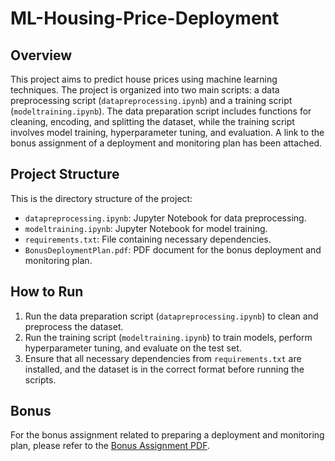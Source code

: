 # ML-Housing-Price-Deployment

## Overview
This project aims to predict house prices using machine learning techniques. The project is organized into two main scripts: a data preprocessing script (`datapreprocessing.ipynb`) and a training script (`modeltraining.ipynb`). The data preparation script includes functions for cleaning, encoding, and splitting the dataset, while the training script involves model training, hyperparameter tuning, and evaluation. A link to the bonus assignment of a deployment and monitoring plan has been attached.

## Project Structure
This is the directory structure of the project:
- `datapreprocessing.ipynb`: Jupyter Notebook for data preprocessing.
- `modeltraining.ipynb`: Jupyter Notebook for model training.
- `requirements.txt`: File containing necessary dependencies.
- `BonusDeploymentPlan.pdf`: PDF document for the bonus deployment and monitoring plan.

## How to Run
1. Run the data preparation script (`datapreprocessing.ipynb`) to clean and preprocess the dataset.
2. Run the training script (`modeltraining.ipynb`) to train models, perform hyperparameter tuning, and evaluate on the test set.
3. Ensure that all necessary dependencies from `requirements.txt` are installed, and the dataset is in the correct format before running the scripts.

## Bonus
For the bonus assignment related to preparing a deployment and monitoring plan, please refer to the [Bonus Assignment PDF](https://github.com/SanikaKatekar/ML-Housing-Price-Deployment/blob/main/BonusDeploymentPlan.pdf).
